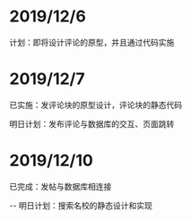2019/12/6
==
计划：即将设计评论的原型，并且通过代码实施

2019/12/7
==
已实施：发评论块的原型设计，评论块的静态代码

明日计划：发布评论与数据库的交互、页面跳转

2019/12/10
==
已完成：发帖与数据库相连接

--
明日计划：搜索名校的静态设计和实现
